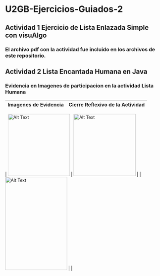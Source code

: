 # U2GB-Ejercicios-Guiados-2
## Actividad 1 Ejercicio de Lista Enlazada Simple con visuAlgo
### El archivo pdf con la actividad fue incluido en los archivos de este repositorio.
## Actividad 2 Lista Encantada Humana en Java
### Evidencia en Imagenes de participacion en la actividad Lista Humana 

| Imagenes de Evidencia        | Cierre Reflexivo de la Actividad |
| ------------- | ------------- |

| <img src="https://github.com/user-attachments/assets/8ad22b95-21ba-46ff-9250-6e4098ac1b5c" alt="Alt Text" width="200" height="200"> | <img src="https://github.com/user-attachments/assets/bc8b5288-ca39-4852-a312-7a60e712d4f4" alt="Alt Text" width="200" height="200"> |
| <img src="https://github.com/user-attachments/assets/6eceea7e-ab34-4d81-a727-c0c9f51e3524" alt="Alt Text" width="200" height="300"> | |

